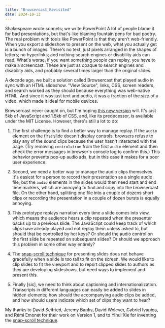 ```yaml
---
title: "Browsercast Revisited"
date: 2024-10-12
---
```


Shakespeare wrote sonnets;
we write PowerPoint
A lot of people blame it for bad presentations,
but that's like blaming fountain pens for bad poetry.
The real problem with tools like PowerPoint is that they aren't web-friendly.
When you export a slideshow to present on the web,
what you actually get is a bunch of images.
There's no text,
just pixels arranged in the shapes of letters;
no hyperlinks;
and nothing search engines or disability aids can read.
What's worse,
if you want something people can replay,
you have to make a screencast.
These are just as opaque to search engines and disability aids,
and probably several times larger than the original slides.

A decade ago,
we built a solution called Browsercast
that played audio in sync with an HTML slideshow.
"View Source", links, CSS, screen readers, and search worked as they should
because everything was web-native HTML.
And since it was just text and audio,
it was a fraction of the size of a video,
which made it ideal for mobile devices.

Browsercast never caught on,
but I'm hoping [this new version][browsercast-site] will.
It's just 5kb of JavaScript and 1.5kb of CSS,
and,
like its predecessor,
is available under the MIT License.
However,
there's still a lot to do:

1.  The first challenge is to find a better way to manage replay.
    If the `audio` element on the first slide doesn't display controls,
    browsers refuse to play any of the sound clips
    because the user hasn't interacted with the page.
    (Try removing `control=true` from the first `audio` element
    and then check the error messages in browser's console log to confirm this.)
    This behavior prevents pop-up audio ads,
    but in this case it makes for a poor user experience.

2.  Second, we need a better way to manage the audio clips themselves.
    It's easiest for a person to record their presentation as a single audio file,
    but the `audio` elements in the slides would then need start and end time markers,
    which are annoying to find and copy into the browsercast file.
    On the other hand,
    splitting one file into a couple of dozens short clips
    or recording the presentation in a couple of dozen bursts
    is equally annoying.

3.  This prototype replays narration every time a slide comes into view,
    which means the audience hears a clip repeated
    when the presenter backs up to a previous slide.
    The JavaScript could keep track of which clips have already played
    and not replay them unless asked to,
    but should that be controlled by hot keys?
    Or should the audio control on the first slide be repeated on subsequent slides?
    Or should we approach this problem in some other way entirely?

4.  The [snap-scroll technique][snap-scroll] for presenting slides
    does not behave gracefully when a slide is too tall to fit on the screen.
    We would like to clip slides to fit the viewport
    and to report clipped slides to authors as they are developing slideshows,
    but need ways to implement and present this.

5.  Finally [sic],
    we need to think about captioning and internationalization.
    Transcripts in different languages can easily be added to slides in hidden elements;
    how should the accompanying audio clips be added,
    and how should users indicate which set of clips they want to hear?

My thanks to David Seifried,
Jeremy Banks,
David Wolever,
Gabriel Ivanica,
and Rémi Emonet for their work on Version 1,
and to Yihui Xie for inventing the [snap-scroll technique][snap-scroll].

[browsercast-site]: https://gvwilson.github.io/browsercast/
[snap-scroll]: https://yihui.org/en/2023/09/snap-slides/
